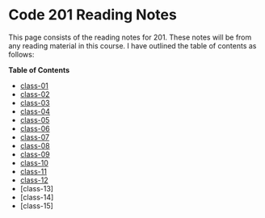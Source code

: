 # Code 201 Reading Notes
This page consists of the reading notes for 201.
These notes will be from any reading material in this course.
I have outlined the table of contents as follows:

**Table of Contents**
 - [class-01](class-01.md)
 - [class-02](class-02.md)
 - [class-03](class-03.md)
 - [class-04](class-04.md)
 - [class-05](class-05.md)
 - [class-06](class-06.md)
 - [class-07](class-07.md)
 - [class-08](class-08.md)
 - [class-09](class-09.md)
 - [class-10](class-10.md)
 - [class-11](class-11.md)
 - [class-12](class-12.md)
 - [class-13]
 - [class-14]
 - [class-15]